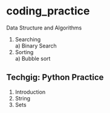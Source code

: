 # coding_practice  

Data Structure and Algorithms  
1) Searching  
	a) Binary Search  
2) Sorting  
	a) Bubble sort  


Techgig:  Python Practice
------------------------  
1) Introduction    
2) String  
3) Sets  